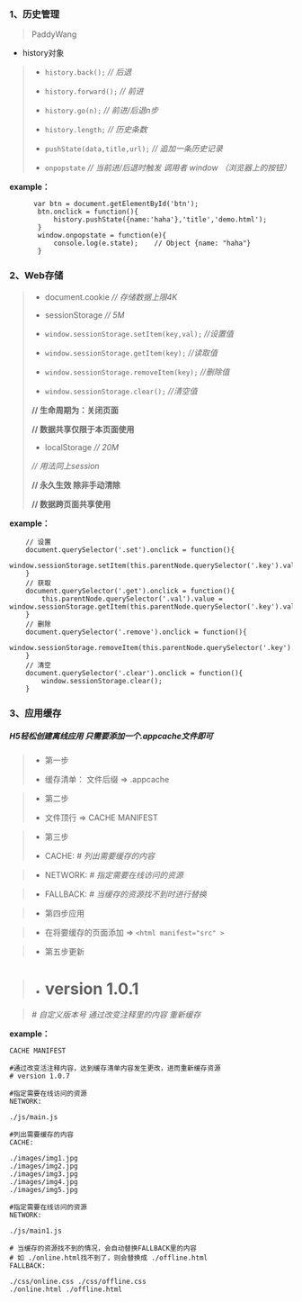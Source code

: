 ### 1、历史管理

> PaddyWang

* history对象

>
>    -  `history.back();`     *// 后退*
>    
>    -  `history.forward();`  *// 前进* 
>    
>    -  `history.go(n);`     *// 前进/后退n步*
>    
>    -  `history.length;`     *// 历史条数*
>    
>    -  `pushState(data,title,url);`  *// 追加一条历史记录*
>
>    -  `onpopstate`  *// 当前进/后退时触发  调用者 window  （浏览器上的按钮）*
   
**example：**

          var btn = document.getElementById('btn');     
           btn.onclick = function(){
               history.pushState({name:'haha'},'title','demo.html');
           }
           window.onpopstate = function(e){
               console.log(e.state);    // Object {name: "haha"}
           }

### 2、Web存储

>*  document.cookie  *// 存储数据上限4K*
>
>*   sessionStorage   *// 5M*
> 
>    - `window.sessionStorage.setItem(key,val);` *//设置值*
>
>    - `window.sessionStorage.getItem(key);`   *//读取值*
>
>    - `window.sessionStorage.removeItem(key);` *//删除值*
>
>    - `window.sessionStorage.clear();`         *//清空值*
>
>    **// 生命周期为：关闭页面**
>
>    **// 数据共享仅限于本页面使用**
>
>*   localStorage  *// 20M*
>
>    *// 用法同上session*
>
>    **// 永久生效  除非手动清除**
>
>    **// 数据跨页面共享使用**

**example：**

        // 设置
        document.querySelector('.set').onclick = function(){
            window.sessionStorage.setItem(this.parentNode.querySelector('.key').value,this.parentNode.querySelector('.val').value);
        }
        // 获取
        document.querySelector('.get').onclick = function(){
            this.parentNode.querySelector('.val').value = window.sessionStorage.getItem(this.parentNode.querySelector('.key').value);
        }
        // 删除
        document.querySelector('.remove').onclick = function(){
            window.sessionStorage.removeItem(this.parentNode.querySelector('.key').value);
        }
        // 清空
        document.querySelector('.clear').onclick = function(){
            window.sessionStorage.clear();
        }

###  3、应用缓存

##### H5轻松创建离线应用  只需要添加一个.appcache文件即可
>*  第一步
>   -   缓存清单：  文件后缀 => .appcache

>*  第二步
>   -   文件顶行 => CACHE MANIFEST

>*  第三步
>   -   CACHE:    *# 列出需要缓存的内容*

>   -   NETWORK:  *# 指定需要在线访问的资源*

>   -   FALLBACK: *# 当缓存的资源找不到时进行替换*

>*  第四步应用

>   -   在将要缓存的页面添加 => `<html manifest="src" >`

>*  第五步更新

>   -   # version 1.0.1 
 
>    *# 自定义版本号 通过改变注释里的内容 重新缓存*

**example：**

    CACHE MANIFEST

    #通过改变活注释内容，达到缓存清单内容发生更改，进而重新缓存资源
    # version 1.0.7

    #指定需要在线访问的资源
    NETWORK:

    ./js/main.js

    #列出需要缓存的内容
    CACHE:

    ./images/img1.jpg
    ./images/img2.jpg
    ./images/img3.jpg
    ./images/img4.jpg
    ./images/img5.jpg

    #指定需要在线访问的资源
    NETWORK:

    ./js/main1.js

    # 当缓存的资源找不到的情况，会自动替换FALLBACK里的内容
    # 如 ./online.html找不到了，则会替换成 ./offline.html
    FALLBACK:

    ./css/online.css ./css/offline.css
    ./online.html ./offline.html

